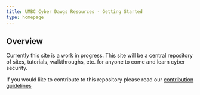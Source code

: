 ```yaml
---
title: UMBC Cyber Dawgs Resources - Getting Started
type: homepage
---
```


## Overview 

Currently this site is a work in progress. This site will be a central
repository of sites, tutorials, walkthroughs, etc. for anyone to come and learn
cyber security.

If you would like to contribute to this repository please read our
[contribution guidelines][1]

[1]: contributing/
